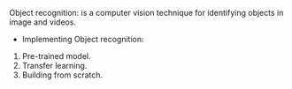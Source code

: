 Object recognition: is a computer vision technique for identifying objects in image and videos.

-   Implementing Object recognition:
1. Pre-trained model.
2. Transfer learning.
3. Building from scratch. 
